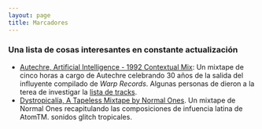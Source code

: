 ```yaml
---
layout: page
title: Marcadores
---
```


### Una lista de cosas interesantes en constante actualización

- [Autechre, Artificial Intelligence - 1992 Contextual Mix](https://autechre.mixlr.com/recordings/1977679): Un mixtape de cinco horas a cargo de Autechre celebrando 30 años de la salida del influyente compilado de _Warp Records_. Algunas personas de dieron a la terea de investigar la [lista de tracks](https://docs.google.com/spreadsheets/d/1Fy1mZkeMTI1CvLWmPy7NOAwFkFu-a6FHrx2EMgt4_3w/edit#gid=0).
- [Dystropicalía, A Tapeless Mixtape by Normal Ones](https://atom-tm.com/blog/2022/07/29/entry-2/). Un mixtape de Normal Ones recapitulando las composiciones de infuencia latina de AtomTM. sonidos glitch tropicales.

